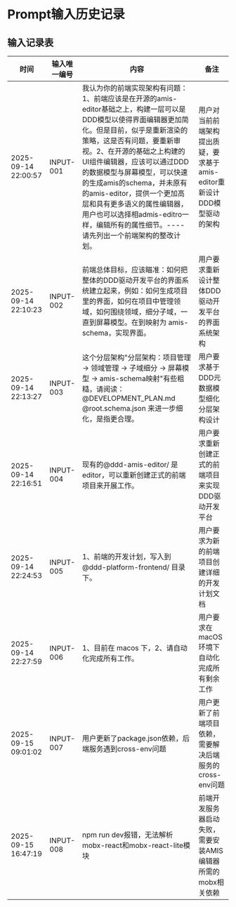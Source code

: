 # Prompt输入历史记录

## 输入记录表

| 时间 | 输入唯一编号 | 内容 | 备注 |
|------|-------------|------|------|
| 2025-09-14 22:00:57 | INPUT-001 | 我认为你的前端实现架构有问题：1、前端应该是在开源的amis-editor基础之上，构建一层可以是DDD模型以使得界面编辑器更加简化。但是目前，似乎是重新渲染的策略，这是否有问题，要重新审视。2、在开源的基础之上构建的UI组件编辑器，应该可以通过DDD的数据模型与屏幕模型，可以快速的生成amis的schema，并未原有的amis-editor，提供一个更加高层和具有更多语义的属性编辑器，用户也可以选择相admis-editro一样，编辑所有的属性细节。----请先列出一个前端架构的整改计划。 | 用户对当前前端架构提出质疑，要求基于amis-editor重新设计DDD模型驱动的架构 |
| 2025-09-14 22:10:23 | INPUT-002 | 前端总体目标，应该瞄准：如何把整体的DDD驱动开发平台的界面系统建立起来，例如：如何生成项目里的界面，如何在项目中管理领域，如何围绕领域，细分子域，一直到屏幕模型。在到映射为 amis-schema，实现界面。 | 用户要求重新设计整体DDD驱动开发平台的界面系统架构 |
| 2025-09-14 22:13:27 | INPUT-003 | 这个分层架构"分层架构：项目管理 → 领域管理 → 子域细分 → 屏幕模型 → amis-schema映射"有些粗糙，请阅读：@DEVELOPMENT_PLAN.md @root.schema.json 来进一步细化，是指更合理。 | 用户要求基于DDD元数据模型细化分层架构设计 |
| 2025-09-14 22:16:51 | INPUT-004 | 现有的@ddd-amis-editor/ 是 editor，可以重新创建正式的前端项目来开展工作。 | 用户要求重新创建正式的前端项目来实现DDD驱动开发平台 |
| 2025-09-14 22:24:53 | INPUT-005 | 1、前端的开发计划，写入到@ddd-platform-frontend/ 目录下。 | 用户要求为新的前端项目创建详细的开发计划文档 |
| 2025-09-14 22:27:59 | INPUT-006 | 1、目前在 macos 下，2、请自动化完成所有工作。 | 用户要求在macOS环境下自动化完成所有剩余工作 |
| 2025-09-15 09:01:02 | INPUT-007 | 用户更新了package.json依赖，后端服务遇到cross-env问题 | 用户更新了前端项目依赖，需要解决后端服务的cross-env问题 |
| 2025-09-15 16:47:19 | INPUT-008 | npm run dev报错，无法解析mobx-react和mobx-react-lite模块 | 前端开发服务器启动失败，需要安装AMIS编辑器所需的mobx相关依赖 |

